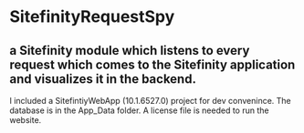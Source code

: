 # SitefinityRequestSpy 

## a Sitefinity module which listens to every request which comes to the Sitefinity application and visualizes it in the backend.

I included a SitefintiyWebApp (10.1.6527.0) project for dev convenince.
The database is in the App_Data folder. A license file is needed to run the website.

